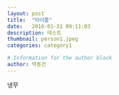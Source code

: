```yaml
---
layout: post
title:  "타이틀"
date:   2016-01-31 09:11:03
description: 테스트
thumbnail: person1.jpeg
categories: category1

# Information for the author block
author: 박동건
---
```

냉무

<!--  링크거는법 : [링크할 텍스트][link1]-->
[link1]: example.net
[link2]: example.com
[link3]: example.org
